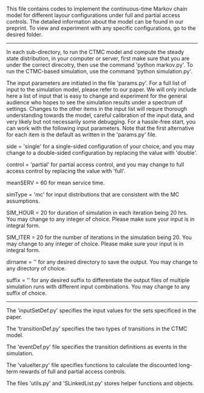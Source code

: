 This file contains codes to implement the continuous-time Markov chain model for different layour configurations under full and partial access controls. 
The detailed information about the model can be found in our preprint. 
To view and experiment with any specific configurations, go to the desired folder.

****
In each sub-directory, to run the CTMC model and compute the steady state distribution, in your computer or server, first make sure that you are under the correct direcotry, then use the command 'python markov.py'.
To run the CTMC-based simulation, use the command 'python simulation.py'.

The input parameters are initiated in the file 'params.py'. For a full list of input to the simulation model, please refer to our paper. We will only include here a list of input that is easy to change and experiment for the general audience who hopes to see the simulation results under a spectrum of settings. Changes to the other items in the input list will requre thorough understanding towards the model, careful calibration of the input data, and very likely but not necessarily some debugging. For a hassle-free start, you can work with the following input parameters. Note that the first alternative for each item is the default as written in the 'params.py' file.

side = 'single' for a single-sided configuration of your choice, and you may change to a double-sided configuration by replacing the value with 'double'.

control = 'partial' for partial access control, and you may change to full access control by replacing the value with 'full'.

meanSERV = 60 for mean service time.

simType = 'mc' for input distributions that are consistent with the MC assumptions.

SIM_HOUR = 20 for duration of simulation in each iteration being 20 hrs. You may change to any integer of choice. Please make sure your input is in integral form.

SIM_ITER = 20 for the number of iterations in the simulation being 20. You may change to any integer of choice. Please make sure your input is in integral form.

dirname = '' for any desired directory to save the output. You may change to any directory of choice.

suffix = '' for any desired suffix to differentiate the output files of multiple simulation runs with different input combinations. You may change to any suffix of choice.

****

The 'inputSetDef.py' specifies the input values for the sets specificed in the paper.

The 'transitionDef.py' specifies the two types of transitions in the CTMC model.

The 'eventDef.py' file specifies the transition definitions as events in the simulation.

The 'valueIter.py' file specifies functions to calculate the discounted long-term rewards of full and partial access controls.

The files 'utils.py' and 'SLinkedList.py' stores helper functions and objects.
